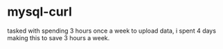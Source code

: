 # mysql-curl
tasked with spending 3 hours once a week to upload data, i spent 4 days making this to save 3 hours a week.
